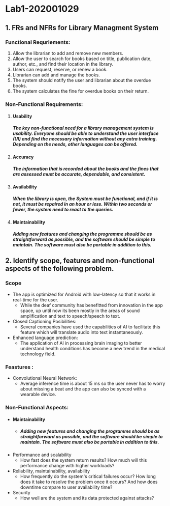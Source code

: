 # Lab1-202001029
## 1. FRs and NFRs for Library Managment System
### Functional Requriements:  
1. Allow the librarian to add and remove new members.  
2. Allow the user to search for books based on title, publication date, author, etc., and find their location in the library.
3. Users can request, reserve, or renew a book.  
4. Librarian can add and manage the books.  
5. The system should notify the user and librarian about the overdue books.
6. The system calculates the fine for overdue books on their return.

### Non-Functional Requirements:
1. #### Usability 
    ##### The key non-functional need for a library management system is usability. Everyone should be able to understand the user interface (UI) and find the necessary information without any extra training. Depending on the needs, other languages can be offered.

2. #### Accuracy
    ##### The information that is recorded about the books and the fines that are assessed must be accurate, dependable, and consistent.

3. #### Availability
    ##### When the library is open, the System must be functional, and if it is not, it must be repaired in an hour or less. Within two seconds or fewer, the system need to react to the queries.

4. #### Maintainability
    ##### Adding new features and changing the programme should be as straightforward as possible, and the software should be simple to maintain. The software must also be portable in addition to this.
## 2. Identify scope, features and non-functional aspects of the following problem.
### Scope
* The app is optimized for Android with low-latency so that it works in real-time for the user.  
    * While the deaf community has benefitted from innovation in the app space, up until now its been mostly in the areas of sound amplification and text to speech/speech to text.  
* Closed Captioning Posibilities: 
    * Several companies have used the capabilities of AI to facilitate this feature which will translate audio into text instantaneously.
* Enhanced language prediction: 
    * The application of AI in processing brain imaging to better understand health conditions has become a new trend in the medical technology field.
### Feastures :
* Convolutional Neural Network: 
    * Average inference time is about 15 ms so the user never has to worry about missing a beat and the app can also be synced with a wearable device.
### Non-Functional Aspects:
* #### Maintainability
    * ##### Adding new features and changing the programme should be as straightforward as possible, and the software should be simple to maintain. The software must also be portable in addition to this.
* Performance and scalability
    * How fast does the system return results? How much will this performance change with higher workloads?
* Reliability, maintainability, availability
    *  How frequently do the system's critical failures occur? How long does it take to resolve the problem once it occurs? And how does downtime compare to user availability time?
* Security 
    * How well are the system and its data protected against attacks?
